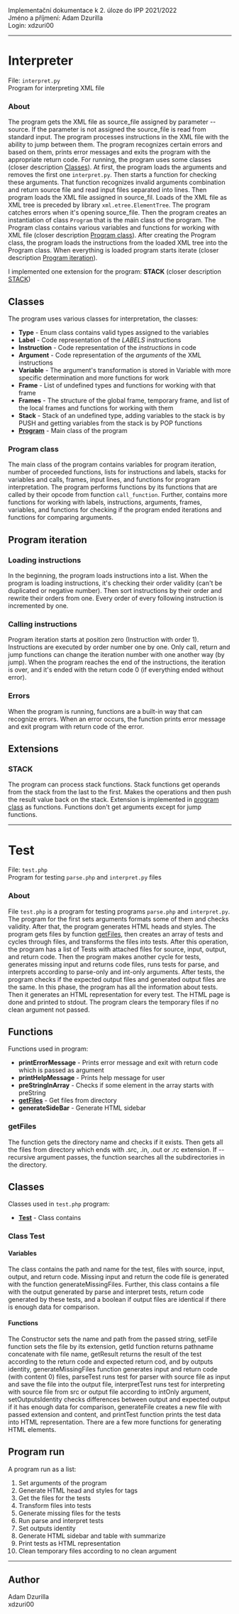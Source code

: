 Implementační dokumentace k 2. úloze do IPP 2021/2022  
Jméno a příjmení: Adam Dzurilla  
Login: xdzuri00

-----------------------------------------------------------------------------------------------------------------------
# Interpreter

File: `interpret.py`  
Program for interpreting XML file

### About

The program gets the XML file as source_file assigned by parameter --source. If the parameter is not
assigned the source_file is read from standard input. The program processes instructions in the XML file with the 
ability to jump between them. The program recognizes certain errors and based on them, prints error messages and exits
the program with the appropriate return code. For running, the program uses some classes
(closer description [Classes](#Classes)). At first, the program loads the arguments and removes
the first one `interpret.py`. Then starts a function for checking these arguments. That function recognizes invalid
arguments combination and return source file and read input files separated into lines. Then program loads the XML file
assigned in source_fil. Loads of the XML file as XML tree is preceded by library `xml.etree.ElementTree`. The program
catches errors when it's opening source_file. Then the program creates an instantiation of class `Program` that is the main
class of the program. The Program class contains various variables and functions for working with XML
file (closer description [Program class](#Program-class)). After creating the Program class, the program loads the
instructions from the loaded XML tree into the Program class. When everything is loaded program starts iterate (closer
description [Program iteration](#Program-iteration)).

I implemented one extension for the program: **STACK** (closer description [STACK](#STACK))

## Classes

The program uses various classes for interpretation, the classes:
- **Type** - Enum class contains valid types assigned to the variables
- **Label** - Code representation of the _LABELS_ instructions
- **Instruction** - Code representation of the _instructions_ in code
- **Argument** - Code representation of the _arguments_ of the XML instructions
- **Variable** - The argument's transformation is stored in Variable with more specific determination and more
  functions for work
- **Frame** - List of undefined types and functions for working with that frame
- **Frames** - The structure of the global frame, temporary frame, and list of the local frames and functions
  for working with them
- **Stack** - Stack of an undefined type, adding variables to the stack is by PUSH and getting variables from the stack
  is by POP functions
- [**Program**](#Program-class) - Main class of the program

### Program class

The main class of the program contains variables for program iteration, number of proceeded functions, lists for
instructions and labels, stacks for variables and calls, frames, input lines, and functions for program interpretation.
The program performs functions by its functions that are called by their opcode from function `call_function`. Further,
contains more functions for working with labels, instructions, arguments, frames, variables, and functions for checking
if the program ended iterations and functions for comparing arguments.

## Program iteration

### Loading instructions
In the beginning, the program loads instructions into a list. When the program is loading instructions, it's checking their
order validity (can't be duplicated or negative number). Then sort instructions by their order and rewrite their
orders from one. Every order of every following instruction is incremented by one.

### Calling instructions
Program iteration starts at position zero (Instruction with order 1). Instructions are executed by order number
one by one. Only call, return and jump functions can change the iteration number with one another way (by jump).
When the program reaches the end of the instructions, the iteration is over, and it's ended with the return
code 0 (if everything ended without error).

### Errors
When the program is running, functions are a built-in way that can recognize errors. When an error occurs, the function
prints error message and exit program with return code of the error.

## Extensions

### STACK

The program can process stack functions. Stack functions get operands from the stack from the last to the first. Makes the operations
and then push the result value back on the stack. Extension is implemented in [program class](#Program-class) as
functions. Functions don't get arguments except for jump functions.

-----------------------------------------------------------------------------------------------------------------------
# Test

File: `test.php`  
Program for testing `parse.php` and `interpret.py` files

### About

File `test.php` is a program for testing programs `parse.php` and `interpret.py`. The program for the first sets
arguments formats some of them and checks validity. After that, the program generates HTML heads and styles. The program gets files by function [getFiles](#getFiles), then creates an array of tests and cycles through files, and transforms the files into tests. After this operation, the program has a list of Tests with attached files for source, input, output, and return code. Then the program makes another cycle for tests, generates missing input and returns code files,
runs tests for parse, and interprets according to parse-only and int-only arguments. After tests, the program checks
if the expected output files and generated output files are the same. In this phase, the program has all the information about
tests. Then it generates an HTML representation for every test. The HTML page is done and printed to stdout. The program
clears the temporary files if no clean argument not passed.

## Functions

Functions used in program:
- **printErrorMessage** - Prints error message and exit with return code which is passed as argument
- **printHelpMessage** - Prints help message for user
- **preStringInArray** - Checks if some element in the array starts with preString
- **[getFiles](#getfiles)** - Get files from directory
- **generateSideBar** - Generate HTML sidebar

### getFiles

The function gets the directory name and checks if it exists. Then gets all the files from directory which ends with .src,
.in, .out or .rc extension. If --recursive argument passes, the function searches all the subdirectories in the
directory.

## Classes

Classes used in `test.php` program:
- **[Test](#Test)** - Class contains

### Class Test

#### Variables

The class contains the path and name for the test, files with source, input, output, and return code. Missing input and return
the code file is generated with the function generateMissingFiles. Further, this class contains a file with the output generated by
parse and interpret tests, return code generated by these tests, and a boolean if output files are identical if there
is enough data for comparison.

#### Functions

The Constructor sets the name and path from the passed string, setFile function sets the file by its extension, getId function returns
pathname concatenate with file name, getResult returns the result of the test according to the return code and expected
return cod, and by outputs identity, generateMissingFiles function generates input and return code (with content 0)
files, parseTest runs test for parser with source file as input and save the file into the output file, interpretTest runs
test for interpreting with source file from src or output file according to intOnly argument, setOutputsIdentity checks
differences between output and expected output if it has enough data for comparison, generateFile creates a new file with
passed extension and content, and printTest function prints the test data into HTML representation. There are a few more
functions for generating HTML elements.

## Program run

A program run as a list:
1. Set arguments of the program
2. Generate HTML head and styles for tags
3. Get the files for the tests
4. Transform files into tests
5. Generate missing files for the tests
6. Run parse and interpret tests
7. Set outputs identity
8. Generate HTML sidebar and table with summarize
9. Print tests as HTML representation
10. Clean temporary files according to no clean argument

-----------------------------------------------------------------------------------------------------------------------
## Author

Adam Dzurilla  
xdzuri00